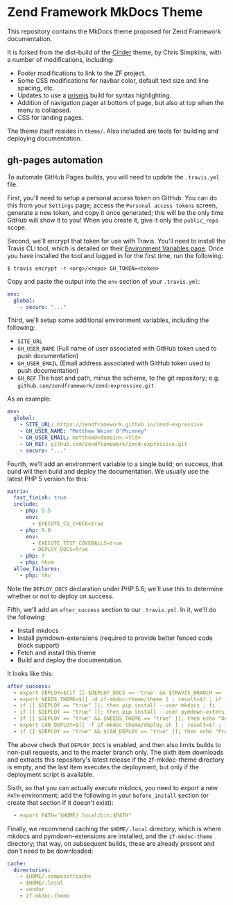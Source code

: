 # Zend Framework MkDocs Theme

This repository contains the MkDocs theme proposed for Zend Framework
documentation.

It is forked from the dist-build of the [Cinder](tps://github.com/chrissimpkins/cinder)
theme, by Chris Simpkins, with a number of modifications, including:

- Footer modifications to link to the ZF project.
- Some CSS modifications for navbar color, default text size and line spacing,
  etc.
- Updates to use a [prismjs](http://prismjs.com) build for syntax highlighting.
- Addition of navigation pager at bottom of page, but also at top when the menu
  is collapsed.
- CSS for landing pages.

The theme itself resides in `theme/`. Also included are tools for building and
deploying documentation.

## gh-pages automation

To automate GitHub Pages builds, you will need to update the `.travis.yml` file.

First, you'll need to setup a personal access token on GitHub. You can do this
from your `Settings` page; access the `Personal access tokens` screen, generate
a new token, and copy it once generated; this will be the only time GitHub will
show it to you! When you create it, give it only the `public_repo` scope.

Second, we'll encrypt that token for use with Travis. You'll need to install the
Travis CLI tool, which is detailed on their [Environment Variables page](https://docs.travis-ci.com/user/environment-variables/#Encrypted-Variables).
Once you have installed the tool and logged in for the first time, run the
following:

```console
$ travis encrypt -r <org>/<repo> GH_TOKEN=<token>
```

Copy and paste the output into the `env` section of your `.travis.yml`:

```yaml
env:
  global:
    - secure: "..."
```

Third, we'll setup some additional environment variables, including the following:

- `SITE_URL`
- `GH_USER_NAME` (Full name of user associated with GitHub token used to push
  documentation)
- `GH_USER_EMAIL` (Email address associated with GitHub token used to push
  documentation)
- `GH_REF` The host and path, minus the scheme, to the git repository; e.g.
  `github.com/zendframework/zend-expressive.git`

As an example:

```yaml
env:
  global:
    - SITE_URL: https://zendframework.github.io/zend-expressive
    - GH_USER_NAME: "Matthew Weier O'Phinney"
    - GH_USER_EMAIL: matthew@<domain>.<tld>
    - GH_REF: github.com/zendframework/zend-expressive.git
    - secure: "..."
```

Fourth, we'll add an environment variable to a single build; on success, that
build will then build and deploy the documentation. We usually use the latest
PHP 5 version for this:

```yaml
matrix:
  fast_finish: true
  include:
    - php: 5.5
      env:
        - EXECUTE_CS_CHECK=true
    - php: 5.6
      env:
        - EXECUTE_TEST_COVERALLS=true
        - DEPLOY_DOCS=true
    - php: 7
    - php: hhvm
  allow_failures:
    - php: hhv
```

Note the `DEPLOY_DOCS` declaration under PHP 5.6; we'll use this to determine
whether or not to deploy on success.

Fifth, we'll add an `after_success` section to our `.travis.yml`. In it, we'll
do the following:

- Install mkdocs
- Install pymdown-extensions (required to provide better fenced code block
  support)
- Fetch and install this theme
- Build and deploy the documentation.

It looks like this:

```yaml
after_success:
  - export DEPLOY=$(if [[ $DEPLOY_DOCS == 'true' && $TRAVIS_BRANCH == 'master' && $TRAVIS_PULL_REQUEST == 'false' ]]; then echo -n "true" ; else echo -n "false" ; fi)
  - export NEEDS_THEME=$([ -d zf-mkdoc-theme/theme ] ; result=$? ; if (( result == 0 )); then echo -n "false"; else echo -n "true" ; fi)
  - if [[ $DEPLOY == "true" ]]; then pip install --user mkdocs ; fi
  - if [[ $DEPLOY == "true" ]]; then pip install --user pymdown-extensions ; fi
  - if [[ $DEPLOY == "true" && $NEEDS_THEME == "true" ]]; then echo "Downloading zf-mkdoc-theme" ; $(if [[ ! -d zf-mkdoc-theme ]];then mkdir zf-mkdoc-theme ; fi) ; $(curl -s -L https://github.com/zendframework/zf-mkdoc-theme/releases/latest | egrep -o '/zendframework/zf-mkdoc-theme/archive/[0-9]*\.[0-9]*\.[0-9]*.tar.gz' | head -n1 | wget -O zf-mkdoc-theme.tgz --base=https://github.com/ -i -) ; $(cd zf-mkdoc-theme ; tar xzf ../zf-mkdoc-theme.tgz --strip-components=1) ; echo "Finished downloading and installing zf-mkdoc-theme" ; fi
  - export CAN_DEPLOY=$([ -f zf-mkdoc-theme/deploy.sh ] ; result=$? ; if (( result == 0 )); then echo -n "true"; else echo -n "false" ; fi)
  - if [[ $DEPLOY == "true" && $CAN_DEPLOY == "true" ]]; then echo "Preparing to build and deploy documentation" ; ./zf-mkdoc-theme/deploy.sh ; echo "Completed deploying documentation" ; else echo "Missing deployment script" ; fi
```

The above check that `DEPLOY_DOCS` is enabled, and then also limits builds to
non-pull requests, and to the master branch only. The sixth item downloads and
extracts this repository's latest release if the zf-mkdoc-theme directory is
empty, and the last item executes the deployment, but only if the deployment
script is available.

Sixth, so that you can actually *execute* mkdocs, you need to export a new
`PATH` environment; add the following in your `before_install` section (or
create that section if it doesn't exist):

```yaml
  - export PATH="$HOME/.local/bin:$PATH"
```

Finally, we recommend caching the `$HOME/.local` directory, which is where
mkdocs and pymdown-extensions are installed, and the `zf-mkdoc-theme` directory;
that way, on subsequent builds, these are already present and don't need to be
downloaded:

```yaml
cache:
  directories:
    - $HOME/.composer/cache
    - $HOME/.local
    - vendor
    - zf-mkdoc-theme
```
